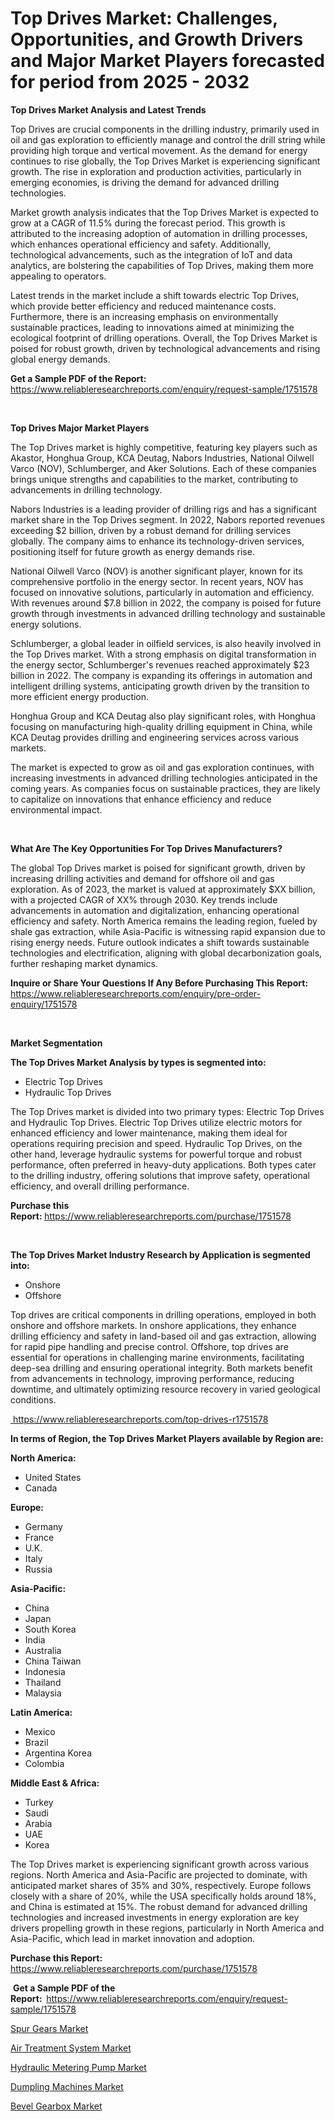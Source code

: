 <p><h1>Top Drives Market: Challenges, Opportunities, and Growth Drivers and Major Market Players forecasted for period from 2025 - 2032</h1></p><p><strong>Top Drives Market Analysis and Latest Trends</strong></p>
<p><p>Top Drives are crucial components in the drilling industry, primarily used in oil and gas exploration to efficiently manage and control the drill string while providing high torque and vertical movement. As the demand for energy continues to rise globally, the Top Drives Market is experiencing significant growth. The rise in exploration and production activities, particularly in emerging economies, is driving the demand for advanced drilling technologies.</p><p>Market growth analysis indicates that the Top Drives Market is expected to grow at a CAGR of 11.5% during the forecast period. This growth is attributed to the increasing adoption of automation in drilling processes, which enhances operational efficiency and safety. Additionally, technological advancements, such as the integration of IoT and data analytics, are bolstering the capabilities of Top Drives, making them more appealing to operators.</p><p>Latest trends in the market include a shift towards electric Top Drives, which provide better efficiency and reduced maintenance costs. Furthermore, there is an increasing emphasis on environmentally sustainable practices, leading to innovations aimed at minimizing the ecological footprint of drilling operations. Overall, the Top Drives Market is poised for robust growth, driven by technological advancements and rising global energy demands.</p></p>
<p><strong>Get a Sample PDF of the Report:&nbsp;</strong> <a href="https://www.reliableresearchreports.com/enquiry/request-sample/1751578?utm_campaign=7&utm_medium=2&utm_source=Github&utm_content=ia&utm_term=19022025&utm_id=top-drives">https://www.reliableresearchreports.com/enquiry/request-sample/1751578</a></p>
<p>&nbsp;</p>
<p><strong>Top Drives Major Market Players</strong></p>
<p><p>The Top Drives market is highly competitive, featuring key players such as Akastor, Honghua Group, KCA Deutag, Nabors Industries, National Oilwell Varco (NOV), Schlumberger, and Aker Solutions. Each of these companies brings unique strengths and capabilities to the market, contributing to advancements in drilling technology.</p><p>Nabors Industries is a leading provider of drilling rigs and has a significant market share in the Top Drives segment. In 2022, Nabors reported revenues exceeding $2 billion, driven by a robust demand for drilling services globally. The company aims to enhance its technology-driven services, positioning itself for future growth as energy demands rise.</p><p>National Oilwell Varco (NOV) is another significant player, known for its comprehensive portfolio in the energy sector. In recent years, NOV has focused on innovative solutions, particularly in automation and efficiency. With revenues around $7.8 billion in 2022, the company is poised for future growth through investments in advanced drilling technology and sustainable energy solutions.</p><p>Schlumberger, a global leader in oilfield services, is also heavily involved in the Top Drives market. With a strong emphasis on digital transformation in the energy sector, Schlumberger's revenues reached approximately $23 billion in 2022. The company is expanding its offerings in automation and intelligent drilling systems, anticipating growth driven by the transition to more efficient energy production.</p><p>Honghua Group and KCA Deutag also play significant roles, with Honghua focusing on manufacturing high-quality drilling equipment in China, while KCA Deutag provides drilling and engineering services across various markets. </p><p>The market is expected to grow as oil and gas exploration continues, with increasing investments in advanced drilling technologies anticipated in the coming years. As companies focus on sustainable practices, they are likely to capitalize on innovations that enhance efficiency and reduce environmental impact.</p></p>
<p>&nbsp;</p>
<p><strong>What Are The Key Opportunities For Top Drives Manufacturers?</strong></p>
<p><p>The global Top Drives market is poised for significant growth, driven by increasing drilling activities and demand for offshore oil and gas exploration. As of 2023, the market is valued at approximately $XX billion, with a projected CAGR of XX% through 2030. Key trends include advancements in automation and digitalization, enhancing operational efficiency and safety. North America remains the leading region, fueled by shale gas extraction, while Asia-Pacific is witnessing rapid expansion due to rising energy needs. Future outlook indicates a shift towards sustainable technologies and electrification, aligning with global decarbonization goals, further reshaping market dynamics.</p></p>
<p><strong>Inquire or Share Your Questions If Any Before Purchasing This Report:</strong> <a href="https://www.reliableresearchreports.com/enquiry/pre-order-enquiry/1751578?utm_campaign=7&utm_medium=2&utm_source=Github&utm_content=ia&utm_term=19022025&utm_id=top-drives">https://www.reliableresearchreports.com/enquiry/pre-order-enquiry/1751578</a></p>
<p>&nbsp;</p>
<p><strong>Market Segmentation</strong></p>
<p><strong>The Top Drives Market Analysis by types is segmented into:</strong></p>
<p><ul><li>Electric Top Drives</li><li>Hydraulic Top Drives</li></ul></p>
<p><p>The Top Drives market is divided into two primary types: Electric Top Drives and Hydraulic Top Drives. Electric Top Drives utilize electric motors for enhanced efficiency and lower maintenance, making them ideal for operations requiring precision and speed. Hydraulic Top Drives, on the other hand, leverage hydraulic systems for powerful torque and robust performance, often preferred in heavy-duty applications. Both types cater to the drilling industry, offering solutions that improve safety, operational efficiency, and overall drilling performance.</p></p>
<p><strong>Purchase this Report:&nbsp;</strong><a href="https://www.reliableresearchreports.com/purchase/1751578?utm_campaign=7&utm_medium=2&utm_source=Github&utm_content=ia&utm_term=19022025&utm_id=top-drives">https://www.reliableresearchreports.com/purchase/1751578</a></p>
<p>&nbsp;</p>
<p><strong>The Top Drives Market Industry Research by Application is segmented into:</strong></p>
<p><ul><li>Onshore</li><li>Offshore</li></ul></p>
<p><p>Top drives are critical components in drilling operations, employed in both onshore and offshore markets. In onshore applications, they enhance drilling efficiency and safety in land-based oil and gas extraction, allowing for rapid pipe handling and precise control. Offshore, top drives are essential for operations in challenging marine environments, facilitating deep-sea drilling and ensuring operational integrity. Both markets benefit from advancements in technology, improving performance, reducing downtime, and ultimately optimizing resource recovery in varied geological conditions.</p></p>
<p><a href="https://www.reliableresearchreports.com/top-drives-r1751578?utm_campaign=7&utm_medium=2&utm_source=Github&utm_content=ia&utm_term=19022025&utm_id=top-drives">&nbsp;https://www.reliableresearchreports.com/top-drives-r1751578</a></p>
<p><strong>In terms of Region, the Top Drives Market Players available by Region are:</strong></p>
<p>
    <p> <strong> North America: </strong>
        <ul>
            <li>United States</li>
            <li>Canada</li>
        </ul>
        </p> 
    <p> <strong> Europe: </strong>
        <ul>
            <li>Germany</li>
            <li>France</li>
            <li>U.K.</li>
            <li>Italy</li>
            <li>Russia</li>
        </ul>
        </p> 
    <p> <strong> Asia-Pacific: </strong>
        <ul>
            <li>China</li>
            <li>Japan</li>
            <li>South Korea</li>
            <li>India</li>
            <li>Australia</li>
            <li>China Taiwan</li>
            <li>Indonesia</li>
            <li>Thailand</li>
            <li>Malaysia</li>
        </ul>
        </p> 
    <p> <strong> Latin America: </strong>
        <ul>
            <li>Mexico</li>
            <li>Brazil</li>
            <li>Argentina Korea</li>
            <li>Colombia</li>
        </ul>
        </p> 
    <p> <strong> Middle East & Africa: </strong>
        <ul>
            <li>Turkey</li>
            <li>Saudi</li>
            <li>Arabia</li>
            <li>UAE</li>
            <li>Korea</li>
        </ul>
    </p>
    </p>
<p><p>The Top Drives market is experiencing significant growth across various regions. North America and Asia-Pacific are projected to dominate, with anticipated market shares of 35% and 30%, respectively. Europe follows closely with a share of 20%, while the USA specifically holds around 18%, and China is estimated at 15%. The robust demand for advanced drilling technologies and increased investments in energy exploration are key drivers propelling growth in these regions, particularly in North America and Asia-Pacific, which lead in market innovation and adoption.</p></p>
<p><strong>Purchase this Report: </strong><a href="https://www.reliableresearchreports.com/purchase/1751578?utm_campaign=7&utm_medium=2&utm_source=Github&utm_content=ia&utm_term=19022025&utm_id=top-drives">https://www.reliableresearchreports.com/purchase/1751578</a></p>
<p>&nbsp;<strong>Get a Sample PDF of the Report:&nbsp;&nbsp;</strong><a href="https://www.reliableresearchreports.com/enquiry/request-sample/1751578?utm_campaign=7&utm_medium=2&utm_source=Github&utm_content=ia&utm_term=19022025&utm_id=top-drives">https://www.reliableresearchreports.com/enquiry/request-sample/1751578</a></p>
<p><strong></strong></p>
<p><p><a href="https://github.com/loppibsr/Market-Research-Report-List-1/blob/main/spur-gears-market.md?utm_campaign=7&utm_medium=2&utm_source=Github&utm_content=ia&utm_term=19022025&utm_id=top-drives">Spur Gears Market</a></p><p><a href="https://github.com/rebheelder/Market-Research-Report-List-1/blob/main/air-treatment-system-market.md?utm_campaign=7&utm_medium=2&utm_source=Github&utm_content=ia&utm_term=19022025&utm_id=top-drives">Air Treatment System Market</a></p><p><a href="https://github.com/hannajuana198484/Market-Research-Report-List-1/blob/main/hydraulic-metering-pump-market.md?utm_campaign=7&utm_medium=2&utm_source=Github&utm_content=ia&utm_term=19022025&utm_id=top-drives">Hydraulic Metering Pump Market</a></p><p><a href="https://github.com/alanepetevi/Market-Research-Report-List-1/blob/main/dumpling-machines-market.md?utm_campaign=7&utm_medium=2&utm_source=Github&utm_content=ia&utm_term=19022025&utm_id=top-drives">Dumpling Machines Market</a></p><p><a href="https://github.com/zitanebeibit9/Market-Research-Report-List-1/blob/main/bevel-gearbox-market.md?utm_campaign=7&utm_medium=2&utm_source=Github&utm_content=ia&utm_term=19022025&utm_id=top-drives">Bevel Gearbox Market</a></p></p>